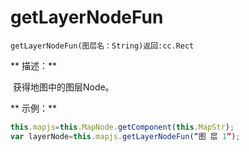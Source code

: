 # getLayerNodeFun

`getLayerNodeFun(图层名：String)返回:cc.Rect`

** 描述：**

 获得地图中的图层Node。

  


** 示例：**
```javascript
this.mapjs=this.MapNode.getComponent(this.MapStr);
var layerNode=this.mapjs.getLayerNodeFun(“图 层 1”);
```
